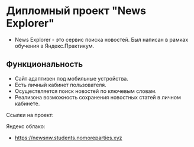 # Дипломный проект "News Explorer" 

 - News Explorer - это сервис поиска новостей. Был написан в рамках обучения в Яндекс.Практикум.


## Функциональность

- Сайт адаптивен под мобильные устройства.
- Есть личный кабинет пользователя.
- Осуществляется поиск новостей по ключевым словам.
- Реализона возможность сохранения новостных статей в личном кабинете.


Ссылки на проект:

Яндекс облако:
  - https://newsnw.students.nomoreparties.xyz
